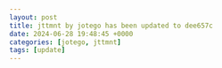 ```yaml
---
layout: post
title: jttmnt by jotego has been updated to dee657c
date: 2024-06-28 19:48:45 +0000
categories: [jotego, jttmnt]
tags: [update]
---
```


